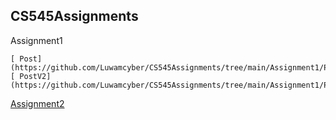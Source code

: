 ## CS545Assignments
Assignment1

    [ Post](https://github.com/Luwamcyber/CS545Assignments/tree/main/Assignment1/Post)
    [ PostV2](https://github.com/Luwamcyber/CS545Assignments/tree/main/Assignment1/PostV2)


[Assignment2](https://github.com/Luwamcyber/CS545Assignments/tree/main/Assignment2)
